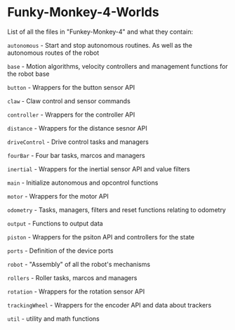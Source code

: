 # Funky-Monkey-4-Worlds

List of all the files in "Funkey-Monkey-4" and what they contain:

`autonomous` - Start and stop autonomous routines. As well as the autonomous routes of the robot

`base` - Motion algorithms, velocity controllers and management functions for the robot base

`button` - Wrappers for the button sensor API

`claw` - Claw control and sensor commands

`controller` - Wrappers for the controller API

`distance` - Wrappers for the distance sesnor API

`driveControl` - Drive control tasks and managers

`fourBar` - Four bar tasks, marcos and managers

`inertial` - Wrappers for the inertial sensor API and value filters

`main` - Initialize autonomous and opcontrol functions

`motor` - Wrappers for the motor API

`odometry` - Tasks, managers, filters and reset functions relating to odometry

`output` - Functions to output data

`piston` - Wrappers for the psiton API and controllers for the state

`ports` - Definition of the device ports

`robot` - "Assembly" of all the robot's mechanisms

`rollers` - Roller tasks, marcos and managers

`rotation` - Wrappers for the rotation sensor API

`trackingWheel` - Wrappers for the encoder API and data about trackers

`util` - utility and math functions
